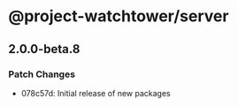 # @project-watchtower/server

## 2.0.0-beta.8
### Patch Changes

- 078c57d: Initial release of new packages
